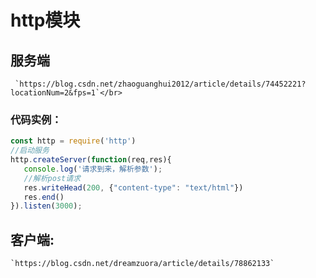 # http模块
  ## 服务端
     `https://blog.csdn.net/zhaoguanghui2012/article/details/74452221?locationNum=2&fps=1`</br>
   ### 代码实例：
  ```Javascript
const http = require('http')
//启动服务
http.createServer(function(req,res){
     console.log('请求到来，解析参数');
     //解析post请求
     res.writeHead(200, {"content-type": "text/html"})
     res.end()
}).listen(3000);
```
  ## 客户端:
    `https://blog.csdn.net/dreamzuora/article/details/78862133`
  
